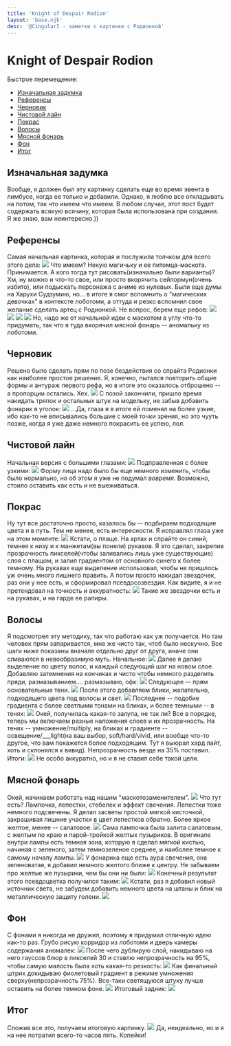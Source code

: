```yaml
---
title: 'Knight of Despair Rodion'
layout: 'base.njk'
desc: '@CingularI - заметки о картинке с Родионкой'
---
```


# Knight of Despair Rodion
Быстрое перемещение:
- [Изначальная задумка](#1)
- [Референсы](#2)
- [Черновик](#3)
- [Чистовой лайн](#4)
- [Покрас](#5)
- [Волосы](#6)
- [Мясной фонарь](#7)
- [Фон](#8)
- [Итог](#9)

## <a id="1"></a>Изначальная задумка
Вообще, я должен был эту картинку сделать еще во время эвента в лимбусе, когда ее только и добавили. Однако, я люблю все откладывать на потом, так что имеем что имеем. В любом случае, этот пост будет содержать всякую всячину, которая была использована при создании. Я же знаю, вам неинтересно.))
## <a id="2"></a>Референсы
Самая начальная картинка, которая и послужила толчком для всего этого дела:
![](/img_orig/2025/kod-rodion/ref1.jpg)
Что имеем? Некую магичьку и ее питомца-маскота. Принимается. А кого тогда тут рисовать(изначально были варианты)? Хм, ну можно и что-то свое, или просто вкорячить сейлормун(очень избито), или подыскать персонажа с аниме из нулевых. Были еще думы на Харухи Судзумию, но... в итоге я смог вспомнить о "магических девочках" в контексте лоботоми, а оттуда и резко вспомнил свое желание сделать артец с Родионкой. Не вопрос, берем еще рефов:
![](/img_orig/2025/kod-rodion/ref2.png)
![](/img_orig/2025/kod-rodion/ref3.png)
![](/img_orig/2025/kod-rodion/ref4.png)
![](/img_orig/2025/kod-rodion/ref5.png)
Но, надо же от начальной идеи с маскотом в углу что-то придумать, так что я туда вкорячил мясной фонарь -- аномальку из лоботоми.
## <a id="3"></a>Черновик
Решено было сделать прям по позе бездействия со спрайта Родионки как наиболее простое решение. Я, конечно, пытался повторить общие формы и антураж первого рефа, но в итоге это оказалось отброшено -- а пропорции остались. Хех.
![](/img_orig/2025/kod-rodion/rawsketch1.PNG)
С позой закончили, пришло время накидать тряпок и остальных штук на модельку, не забыв добавить фонарик в уголок:
![](/img_orig/2025/kod-rodion/rawsketch2.PNG)
...Да, глаза я в итоге ей поменял на более узкие, ибо как-то не вписывались большие с моей точки зрения, но это чууть позже, когда я уже даже немного покрасить ее успею, лол.
## <a id="4"></a>Чистовой лайн
Начальная версия с большими глазами:
![](/img_orig/2025/kod-rodion/lineart1.jpg)
Подправленная с более узкими:
![](/img_orig/2025/kod-rodion/lineart2.png)
Форму лица надо было бы еще немного изменить, чтобы было нормально, но об этом я уже не подумал *вовремя*. Возможно, стоило оставить как есть и не выеживаться.
## <a id="5"></a>Покрас
Ну тут все достаточно просто, казалось бы -- подбираем подходящие цвета и в путь. Тем не менее, есть интересности. Я исправлял глаза уже на этом моменте:
![](/img_orig/2025/kod-rodion/flatcolors.jpg)
Кстати, о плаще. На артах и спрайте он синий, темнея к низу и к манжетам(вы понели) рукавов. Я это сделал, закрепив прозрачность пикселей(чтобы заливались лишь уже существующие) слоя с плащом, и залил градиентом от основного синего к более темному. На рукавах еще выделение использовал, чтобы не пришлось уж очень много лишнего править. А потом просто накидал звездочек, раз они у нее есть, и сформировал псевдосозвездия. Как видите, я и не претендовал на точность и аккуратность:
![](/img_orig/2025/kod-rodion/coat.PNG)
Такие же звездочки есть и на рукавах, и на гарде ее рапиры.
## <a id="6"></a>Волосы
Я подсмотрел эту методику, так что работаю как уж получается. Но там человек прям запаривается, мне же чисто так, чтоб было нескучно. Все шаги ниже показаны вначале отдельно друг от друга, иначе они сливаются в невообразимую муть.
Начальное:
![](/img_orig/2025/kod-rodion/hair1.PNG)
Далее я делаю выделение по цвету волос, и каждый следующий шаг на новом слое. Добавляю затемнения на кончиках и чисто чтобы немного разделить пряди, размазыванием.... размазываю, офк:
![](/img_orig/2025/kod-rodion/hair2.PNG)
Следующее -- прям основательные тени.
![](/img_orig/2025/kod-rodion/hair3.PNG)
После этого добавляем блики, желательно, подходящего цвета под волосы и свет.
![](/img_orig/2025/kod-rodion/hair4.PNG)
Последнее -- подобие градиента с более светлыми тонами на бликах, и более темными -- в тенях:
![](/img_orig/2025/kod-rodion/hair5.PNG)
Окей, получилась какая-то залупа, не так ли? Все в порядке, теперь мы включаем разные наложения слоев и их прозрачность.
На тенях -- умножение/multiply, на бликах и градиенте -- освещение/___light(на ваш выбор, soft/hard/vivid, или вообще что-то другое, что вам покажется более подходящим. Тут я выюрал хард лайт, хоть и склонялся к вивид). Непрозрачность везде на 35% поставил. Итоги:
![](/img_orig/2025/kod-rodion/hair6.PNG)
Не особо аккуратно, но и я не ставил себе такой цели.
## <a id="7"></a>Мясной фонарь
Окей, начинаем работать над нашим "маскотозаменителем".
![](/img_orig/2025/kod-rodion/ml1.PNG)
Что тут есть? Лампочка, лепестки, стебелек и эффект свечения. Лепестки тоже немного подсвечены. Я делал засветы простой мягкой кисточкой, закрашивая лишние участки в цвет лепестков обратно. Более яркое желтое, менее -- салатовое.
![](/img_orig/2025/kod-rodion/ml2.PNG)
Сама лампочка была залита салатовым, с желтым по краю и парой-тройкой желтых пузыриков. В оригинале внутри лампы есть темная зона, которую я сделал мягкой кистью, начиная с зеленого, затем темнозеленое среднее, и наиболее темное к самому началу лампы.
![](/img_orig/2025/kod-rodion/ml3.PNG)
У фонарика еще есть аура свечения, она зеленоватая, я добавил немного желтого ближе к центру. Не забываем про желтые же пузырики, чем бы они ни были:
![](/img_orig/2025/kod-rodion/ml4.PNG)
Конечный результат этого псевдоцветка получился таким:
![](/img_orig/2025/kod-rodion/ml5.PNG)
Кстати, раз я добавил новый источник света, не забудем добавить немного цвета на штаны и блик на металлическую защиту голени.
![](/img_orig/2025/kod-rodion/lightmeatlantern.PNG)
## <a id="8"></a>Фон
С фонами я никогда не дружил, поэтому я придумал отличную идею как-то раз. Грубо рисую корридор из лоботоми и дверь камеры содержания аномалек:
![](/img_orig/2025/kod-rodion/bg1.PNG)
После чего дублирую слой, накидываю на него гауссов блюр в пикселей 30 и ставлю непрозрачность на 95%, чтобы самую малость была хоть какая-то резкость:
![](/img_orig/2025/kod-rodion/bg2.PNG)
Как финальный штрих докидываю фиолетовый градиент в режиме умножения сверху(непрозрачность 75%). Все-таки светящуюся штуку лучше оставить на более темном фоне.
![](/img_orig/2025/kod-rodion/bg3.PNG)
Итоговый задник:
![](/img_orig/2025/kod-rodion/bg4.PNG)
## <a id="9"></a>Итог
Сложив все это, получаем итоговую картинку.
![](/img_orig/2025/15-rodya.png)
Да, неидеально, но и я на нее потратил всего-то часов пять. Копейки!
